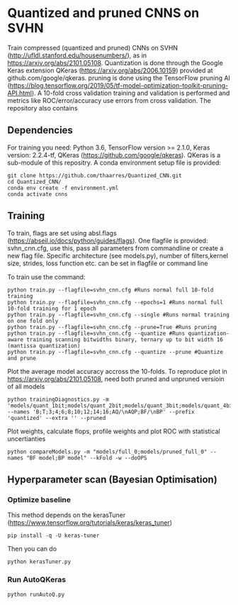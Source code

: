 # Quantized and pruned CNNS on SVHN

Train compressed (quantized and pruned) CNNs on SVHN (http://ufldl.stanford.edu/housenumbers/), as in https://arxiv.org/abs/2101.05108. Quantization is done through the Google Keras extension QKeras (https://arxiv.org/abs/2006.10159) provided at github.com/google/qkeras. pruning is done using the TensorFlow pruning AI (https://blog.tensorflow.org/2019/05/tf-model-optimization-toolkit-pruning-API.html).
A 10-fold cross validation training and validation is performed and metrics like ROC/error/accuracy use errors from cross validation. The repository also contains 

## Dependencies

For training you need: Python 3.6, TensorFlow version >= 2.1.0, Keras version: 2.2.4-tf, QKeras (https://github.com/google/qkeras).
QKeras is a sub-module of this repositry. A conda environment setup file is provided:
```
git clone https://github.com/thaarres/Quantized_CNN.git
cd Quantized_CNN/
conda env create -f environment.yml
conda activate cnns
```

## Training

To train, flags are set using absl.flags (https://abseil.io/docs/python/guides/flags). One flagfile is provided: svhn_cnn.cfg, use this, pass all parameters from commandline or create a new flag file. Specific architecture (see models.py), number of filters,kernel size, strides, loss function etc. can be set in flagfile or command line

To train use the command:

```
python train.py --flagfile=svhn_cnn.cfg #Runs normal full 10-fold training
python train.py --flagfile=svhn_cnn.cfg --epochs=1 #Runs normal full 10-fold training for 1 epoch
python train.py --flagfile=svhn_cnn.cfg --single #Runs normal training on one fold only
python train.py --flagfile=svhn_cnn.cfg --prune=True #Runs pruning
python train.py --flagfile=svhn_cnn.cfg --quantize #Runs quantization-aware training scanning bitwidths binary, ternary up to bit width 16 (mantissa quantization)
python train.py --flagfile=svhn_cnn.cfg --quantize --prune #Quantize and prune
```

Plot the average model accuracy accross the 10-folds. To reproduce plot in https://arxiv.org/abs/2101.05108, need both pruned and unpruned versioin of all models

```
python trainingDiagnostics.py -m 'models/quant_1bit;models/quant_2bit;models/quant_3bit;models/quant_4bit;models/quant_6bit;models/quant_8bit;models/quant_10bit;models/quant_12bit;models/quant_14bit;models/quant_16bit;models/latest_aq;models/full' --names 'B;T;3;4;6;8;10;12;14;16;AQ/\nAQP;BF/\nBP' --prefix 'quantized' --extra '' --pruned

```
Plot weights, calculate flops, profile weights and plot ROC with statistical uncertianties
```
python compareModels.py -m "models/full_0;models/pruned_full_0" --names "BF model;BP model" --kFold -w --doOPS
```

## Hyperparameter scan (Bayesian Optimisation)

### Optimize baseline

This method depends on the kerasTuner (https://www.tensorflow.org/tutorials/keras/keras_tuner)

```
pip install -q -U keras-tuner
```
Then you can do 
```
python kerasTuner.py 
```

### Run AutoQKeras

```
python runAutoQ.py 
```
